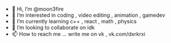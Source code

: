 - 👋 Hi, I’m @moon3fire
- 👀 I’m interested in coding , video editing , animation , gamedev
- 🌱 I’m currently learning c++ , react , math , physics
- 💞️ I’m looking to collaborate on idk
- 📫 How to reach me ... write me on vk , vk.com/dxrkrxi

<!---
moon3fire/moon3fire is a ✨ special ✨ repository because its `README.md` (this file) appears on your GitHub profile.
You can click the Preview link to take a look at your changes.
--->
